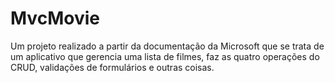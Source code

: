 # MvcMovie
Um projeto realizado a partir da documentação da Microsoft
que se trata de um aplicativo que gerencia uma lista de filmes, faz as quatro operações
do CRUD, validações de formulários e outras coisas.
